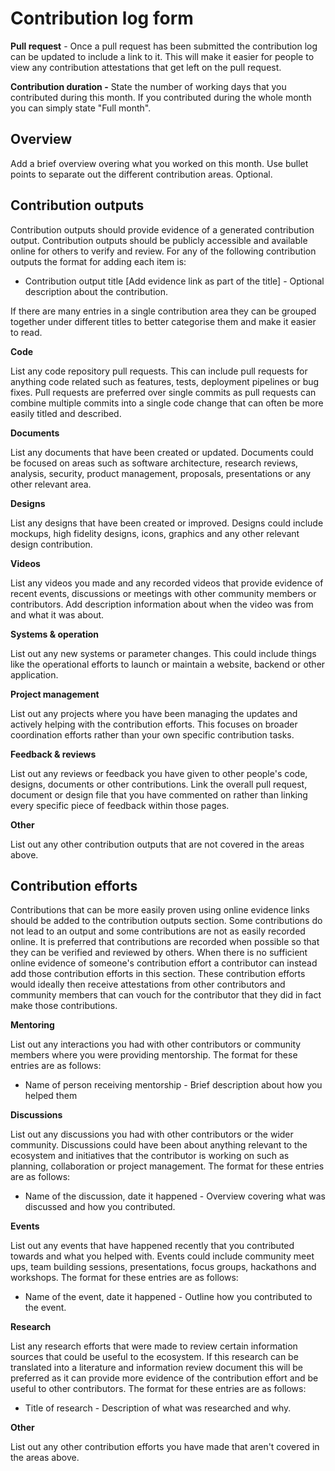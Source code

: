 # Contribution log form

**Pull request** - Once a pull request has been submitted the contribution log can be updated to include a link to it. This will make it easier for people to view any contribution attestations that get left on the pull request.

**Contribution duration -** State the number of working days that you contributed during this month. If you contributed during the whole month you can simply state "Full month".



## **Overview**

Add a brief overview overing what you worked on this month. Use bullet points to separate out the different contribution areas. Optional.



## **Contribution outputs**

Contribution outputs should provide evidence of a generated contribution output. Contribution outputs should be publicly accessible and available online for others to verify and review. For any of the following contribution outputs the format for adding each item is:

* Contribution output title \[Add evidence link as part of the title] - Optional description about the contribution.

If there are many entries in a single contribution area they can be grouped together under different titles to better categorise them and make it easier to read.



**Code**

List any code repository pull requests. This can include pull requests for anything code related such as features, tests, deployment pipelines or bug fixes. Pull requests are preferred over single commits as pull requests can combine multiple commits into a single code change that can often be more easily titled and described.



**Documents**

List any documents that have been created or updated. Documents could be focused on areas such as software architecture, research reviews, analysis, security, product management, proposals, presentations or any other relevant area.



**Designs**

List any designs that have been created or improved. Designs could include mockups, high fidelity designs, icons, graphics and any other relevant design contribution.



**Videos**

List any videos you made and any recorded videos that provide evidence of recent events, discussions or meetings with other community members or contributors. Add description information about when the video was from and what it was about.



**Systems & operation**

List out any new systems or parameter changes. This could include things like the operational efforts to launch or maintain a website, backend or other application.



**Project management**

List out any projects where you have been managing the updates and actively helping with the contribution efforts. This focuses on broader coordination efforts rather than your own specific contribution tasks.



**Feedback & reviews**

List out any reviews or feedback you have given to other people's code, designs, documents or other contributions. Link the overall pull request, document or design file that you have commented on rather than linking every specific piece of feedback within those pages.



**Other**

List out any other contribution outputs that are not covered in the areas above.



## **Contribution efforts**

Contributions that can be more easily proven using online evidence links should be added to the contribution outputs section. Some contributions do not lead to an output and some contributions are not as easily recorded online. It is preferred that contributions are recorded when possible so that they can be verified and reviewed by others. When there is no sufficient online evidence of someone's contribution effort a contributor can instead add those contribution efforts in this section. These contribution efforts would ideally then receive attestations from other contributors and community members that can vouch for the contributor that they did in fact make those contributions.



**Mentoring**

List out any interactions you had with other contributors or community members where you were providing mentorship. The format for these entries are as follows:

* Name of person receiving mentorship - Brief description about how you helped them



**Discussions**

List out any discussions you had with other contributors or the wider community. Discussions could have been about anything relevant to the ecosystem and initiatives that the contributor is working on such as planning, collaboration or project management. The format for these entries are as follows:

* Name of the discussion, date it happened - Overview covering what was discussed and how you contributed.



**Events**

List out any events that have happened recently that you contributed towards and what you helped with. Events could include community meet ups, team building sessions, presentations, focus groups, hackathons and workshops. The format for these entries are as follows:

* Name of the event, date it happened - Outline how you contributed to the event.



**Research**

List any research efforts that were made to review certain information sources that could be useful to the ecosystem. If this research can be translated into a literature and information review document this will be preferred as it can provide more evidence of the contribution effort and be useful to other contributors. The format for these entries are as follows:

* Title of research - Description of what was researched and why.



**Other**

List out any other contribution efforts you have made that aren't covered in the areas above.

